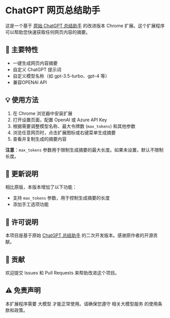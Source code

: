 # ChatGPT 网页总结助手

这是一个基于 [原始 ChatGPT 总结助手](https://chromewebstore.google.com/detail/chatgpt-%E6%80%BB%E7%BB%93%E5%8A%A9%E6%89%8B/nnjcoododbeemlmmhbfmmkbneniepaog) 的改进版本 Chrome 扩展。这个扩展程序可以帮助您快速获取任何网页内容的摘要。

## 🌟 主要特性

- 一键生成网页内容摘要
- 自定义 ChatGPT 提示词
- 自定义模型名称（如 gpt-3.5-turbo、gpt-4 等）
- 兼容OPENAI API

## 💡 使用方法

1. 在 Chrome 浏览器中安装扩展
2. 打开设置页面，配置 OpenAI 或 Azure API Key
3. 根据需要调整模型名称、最大令牌数 (`max_tokens`) 和其他参数
4. 浏览任意网页时，点击扩展图标或右键菜单生成摘要
5. 查看并复制生成的摘要内容

**注意**：`max_tokens` 参数用于限制生成摘要的最大长度。如果未设置，默认不限制长度。

## 🔄 更新说明

相比原版，本版本增加了以下功能：
- 支持 `max_tokens` 参数，用于控制生成摘要的长度
- 添加手工选项功能

## 📝 许可说明

本项目是基于原始 [ChatGPT 总结助手](https://chromewebstore.google.com/detail/chatgpt-%E6%80%BB%E7%BB%93%E5%8A%A9%E6%89%8B/nnjcoododbeemlmmhbfmmkbneniepaog) 的二次开发版本。感谢原作者的开源贡献。

## 🤝 贡献

欢迎提交 Issues 和 Pull Requests 来帮助改进这个项目。

## ⚠️ 免责声明

本扩展程序需要 大模型 才能正常使用。请确保您遵守 相关大模型服务 的使用条款和政策。
